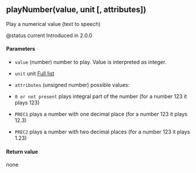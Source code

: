 <!-- This file was generated by the script. Do not edit it, any changes will be lost! -->

## playNumber(value, unit [, attributes])



Play a numerical value (text to speech)

@status current Introduced in 2.0.0



#### Parameters

* `value` (number) number to play. Value is interpreted as integer.

* `unit` unit [Full list](../appendix/units.html)

* `attributes` (unsigned number) possible values:
 * `0 or not present` plays integral part of the number (for a number 123 it plays 123)
 * `PREC1` plays a number with one decimal place (for a number 123 it plays 12.3)
 * `PREC2` plays a number with two decimal places (for a number 123 it plays 1.23)



#### Return value

none

